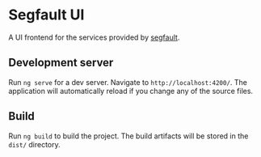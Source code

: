 # Segfault UI

A UI frontend for the services provided by [segfault]('https://thc.org/segfault').

## Development server

Run `ng serve` for a dev server. Navigate to `http://localhost:4200/`. The application will automatically reload if you change any of the source files.

## Build

Run `ng build` to build the project. The build artifacts will be stored in the `dist/` directory.